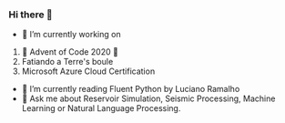 ### Hi there 👋

<!--
**dabiged/dabiged** is a ✨ _special_ ✨ repository because its `README.md` (this file) appears on your GitHub profile.
- 👯 I’m looking to collaborate on 
- 🤔 I’m looking for help with 
- 📫 How to reach me: ...
- 😄 Pronouns: ...
- ⚡ Fun fact: 
Here are some ideas to get you started:
-->
- 🔭 I’m currently working on 
1. 🎄 Advent of Code 2020 🎄
2. Fatiando a Terre's boule
3. Microsoft Azure Cloud Certification
- 🌱 I’m currently reading Fluent Python by Luciano Ramalho
- 💬 Ask me about Reservoir Simulation, Seismic Processing, Machine Learning or Natural Language Processing.


